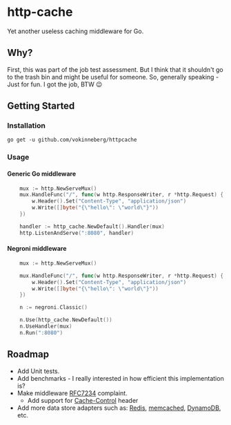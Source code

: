 # http-cache

Yet another useless caching middleware for Go.

## Why?

First, this was part of the job test assessment. But I think that it shouldn't go to the trash bin and might be useful for someone. So, generally speaking - Just for fun. I got the job, BTW 😉

## Getting Started

### Installation

`go get -u github.com/vokinneberg/httpcache`

### Usage

#### Generic Go middleware

```Go
    mux := http.NewServeMux()
    mux.HandleFunc("/", func(w http.ResponseWriter, r *http.Request) {
        w.Header().Set("Content-Type", "application/json")
        w.Write([]byte("{\"hello\": \"world\"}"))
    })

    handler := http_cache.NewDefault().Handler(mux)
    http.ListenAndServe(":8080", handler)
```

#### Negroni middleware

```Go
    mux := http.NewServeMux()

    mux.HandleFunc("/", func(w http.ResponseWriter, r *http.Request) {
        w.Header().Set("Content-Type", "application/json")
        w.Write([]byte("{\"hello\": \"world\"}"))
    })

    n := negroni.Classic()

    n.Use(http_cache.NewDefault())
    n.UseHandler(mux)
    n.Run(":8080")
```

## Roadmap

* Add Unit tests.
* Add benchmarks - I really interested in how efficient this implementation is?
* Make middleware [RFC7234](https://tools.ietf.org/html/rfc7234) complaint.
  * Add support for [Cache-Control](https://developer.mozilla.org/en-US/docs/Web/HTTP/Headers/Cache-Control) header
* Add more data store adapters such as: [Redis](https://redis.io/), [memcached](https://www.memcached.org/), [DynamoDB](https://aws.amazon.com/dynamodb/), etc.
